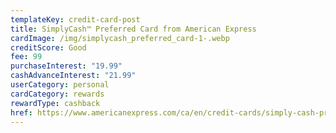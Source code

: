 ```yaml
---
templateKey: credit-card-post
title: SimplyCash™ Preferred Card from American Express
cardImage: /img/simplycash_preferred_card-1-.webp
creditScore: Good
fee: 99
purchaseInterest: "19.99"
cashAdvanceInterest: "21.99"
userCategory: personal
cardCategory: rewards
rewardType: cashback
href: https://www.americanexpress.com/ca/en/credit-cards/simply-cash-preferred/
---
```

